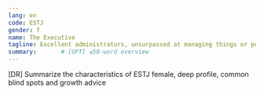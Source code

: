 ```yaml
---
lang: en
code: ESTJ
gender: f
name: The Executive
tagline: Excellent administrators, unsurpassed at managing things or people.
summary:       # [GPT] ≤50-word overview
---
```


[DR] Summarize the characteristics of ESTJ female, deep profile, common blind spots and growth advice

